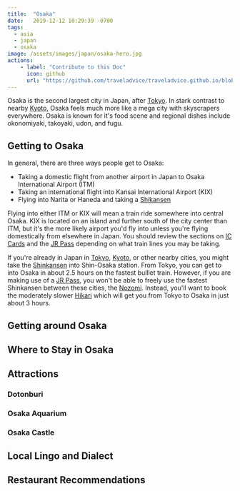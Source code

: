 ```yaml
---
title:  "Osaka"
date:   2019-12-12 10:29:39 -0700
tags: 
  - asia 
  - japan
  - osaka
image: /assets/images/japan/osaka-hero.jpg
actions:
    - label: "Contribute to this Doc"
      icon: github
      url: "https://github.com/traveladvice/traveladvice.github.io/blob/master/_posts/2019-12-12-osaka.markdown"
---
```


Osaka is the second largest city in Japan, after [Tokyo][tokyo].  In stark contrast to nearby [Kyoto][kyoto], Osaka feels much more like a mega city with skyscrapers everywhere.  Osaka is known for it's food scene and regional dishes include okonomiyaki, takoyaki, udon, and fugu.  

## Getting to Osaka

In general, there are three ways people get to Osaka:
* Taking a domestic flight from another airport in Japan to Osaka International Airport (ITM)
* Taking an international flight into Kansai International Airport (KIX)
* Flying into Narita or Haneda and taking a [Shikansen][shinkansen]

Flying into either ITM or KIX will mean a train ride somewhere into central Osaka.  KIX is located on an island and further south of the city center than ITM, but it's the more likely airport you'd fly into unless you're flying domestically from elsewhere in Japan.  You should review the sections on [IC Cards][iccards] and the [JR Pass][jrpass] depending on what train lines you may be taking.  

If you're already in Japan in [Tokyo][tokyo], [Kyoto][kyoto], or other nearby cities, you might take the [Shinkansen][shinkansen] into Shin-Osaka station.  From Tokyo, you can get to into Osaka in about 2.5 hours on the fastest bulllet train.  However, if you are making use of a [JR Pass][jrpass], you won't be able to freely use the fastest Shinkansen between these cities, the [Nozomi](https://en.wikipedia.org/wiki/Nozomi_(train)).  Instead, you'll want to book the moderately slower [Hikari](https://en.wikipedia.org/wiki/Hikari_(train)) which will get you from Tokyo to Osaka in just about 3 hours.  

## Getting around Osaka

## Where to Stay in Osaka

## Attractions

### Dotonburi

### Osaka Aquarium

### Osaka Castle

## Local Lingo and Dialect

## Restaurant Recommendations


[JRPass]: /Japan/#jr-pass
[ICCards]: /Japan/#ic-cards

[Tokyo]: /tokyo/
[Kyoto]: /kyoto/
[Japan]: /japan/
[Hokkaido]: /hokkaido/
[Shinkansen]: /Japan/#travelling-between-cities-in-japan-and-the-shinkansens